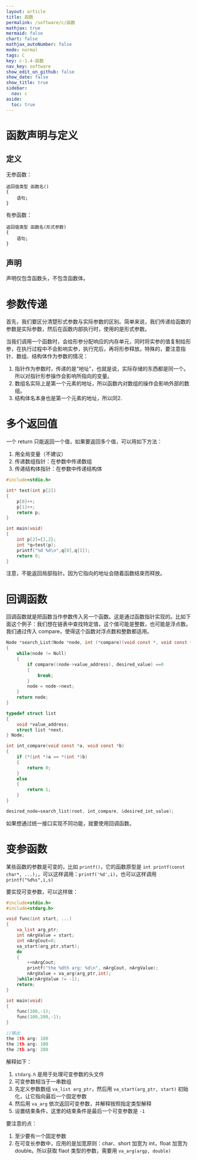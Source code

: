 ```yaml
---
layout: article
title: 函数
permalink: /software/c/函数
mathjax: true
mermaid: false
chart: false
mathjax_autoNumber: false
mode: normal
tags: C
key: c-1.4-函数
nav_key: software
show_edit_on_github: false
show_date: false
show_title: true
sidebar:
  nav: c
aside:
  toc: true
---
```


<!--more-->
<!-- more -->

# 函数声明与定义

## 定义

无参函数：

```
返回值类型 函数名()
{
    语句;
}
```

有参函数：

```
返回值类型 函数名(形式参数)
{
    语句;
}
```

## 声明

声明仅包含函数头，不包含函数体。

# 参数传递

首先，我们要区分清楚形式参数与实际参数的区别。简单来说，我们传递给函数的参数是实际参数，然后在函数内部执行时，使用的是形式参数。

当我们调用一个函数时，会给形参分配响应的内存单元，同时将实参的值复制给形参，在执行过程中不会影响实参，执行完后，再将形参释放。特殊的，要注意指针、数组、结构体作为参数的情况：

1. 指针作为参数时，传递的是“地址”，也就是说，实际存储的东西都是同一个。所以对指针形参操作会影响所指向的变量。
2. 数组名实际上是第一个元素的地址，所以函数内对数组的操作会影响外部的数组。
3. 结构体名本身也是第一个元素的地址，所以同2.

# 多个返回值

一个 return 只能返回一个值，如果要返回多个值，可以用如下方法：

1. 用全局变量（不建议）
2. 传递数组指针：在参数中传递数组
3. 传递结构体指针：在参数中传递结构体

```c
#include<stdio.h>

int* test(int p[2])
{
    p[0]++;
    p[1]++;
    return p;
}

int main(void)
{
    int p[2]={1,2};
    int *q=test(p);
    printf("%d %d\n",q[0],q[1]);
    return 0;
}
```

注意，不能返回局部指针。因为它指向的地址会随着函数结束而释放。

# 回调函数

回调函数就是把函数当作参数传入另一个函数。这是通过函数指针实现的。比如下面这个例子：我们想在链表中查找特定值，这个值可能是整数，也可能是浮点数。我们通过传入 compare，使得这个函数对浮点数和整数都适用。

```c
Node *search_List(Node *node, int (*compare)(void const *, void const *))
{
    while(node != Null)
    {
        if compare((node->value_address), desired_value) ==0
        {
            break;
        }
        node = node->next;
    }
    return node;
}

typedef struct list
{
    void *value_address;
    struct list *next;
} Node;

int int_compare(void const *a, void const *b)
{
    if (*(int *)a == *(int *)b)
    {
        return 0;
    }
    else
    {
        return 1;
    }
}

desired_node=search_list(root, int_compare, &desired_int_value);
```

如果想通过统一接口实现不同功能，就要使用回调函数。

# 变参函数

某些函数的参数是可变的，比如 `printf()`，它的函数原型是 `int printf(const char*, ...);`，可以这样调用：`printf('%d',i)`，也可以这样调用 `printf("%d%s",i,s)`

要实现可变参数，可以这样做：

```c
#include<stdio.h>
#include<stdarg.h>

void func(int start, ...)
{
    va_list arg_ptr;
    int nArgValue = start;
    int nArgCout=0;
    va_start(arg_ptr,start);
    do
    {
        ++nArgCout;
        printf("the %dth arg: %d\n", nArgCout, nArgValue);
        nArgValue = va_arg(arg_ptr,int);
    }while(nArgValue != -1);
    return;
}

int main(void)
{
    func(100,-1);
    func(100,200,-1);
}
```

```c
//输出
the 1th arg: 100
the 1th arg: 100
the 2th arg: 200
```

解释如下：

1. `stdarg.h` 是用于处理可变参数的头文件
2. 可变参数相当于一串数组
3. 先定义参数数组 `va_list arg_ptr`，然后用 `va_start(arg_ptr, start)` 初始化，让它指向最后一个固定参数
4. 然后用 `va_arg` 依次返回可变参数，并解释按照指定类型解释
5. 设置结束条件，这里的结束条件是最后一个可变参数是 `-1`

要注意的点：

1. 至少要有一个固定参数
2. 在可变长参数中，应用的是加宽原则：char、short 加宽为 int，float 加宽为 double。所以获取 flaot 类型的参数，需要用 `va_arg(argp, double)`